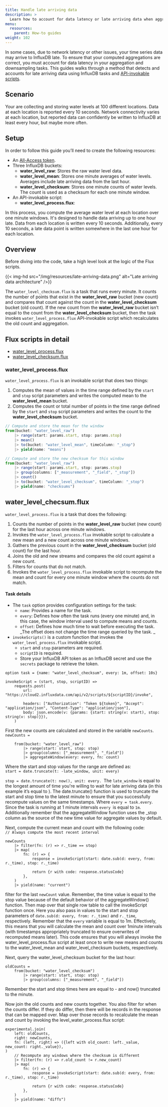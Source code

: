 ```yaml
---
title: Handle late arriving data
description: >
  Learn how to account for data latency or late arriving data when aggregating or downsampling data. 
menu:
  resources:
    parent: How-to guides
weight: 102
---
```


In some cases, due to network latency or other issues, your time series data may arrive to InfluxDB late.
To ensure that your computed aggregations are correct, you must account for data latency in your
aggregation and downsampling tasks.
This guides walks through a method that detects and accounts for late arriving data using InfluxDB
tasks and [API-invokable scripts](/influxdb/cloud/api-guide/api-invokable-scripts/).

## Scenario

Your are collecting and storing water levels at 100 different locations.
Data at each location is reported every 10 seconds.
Network connectivity varies at each location, but reported data can confidently be written to InfluxDB
at least every hour, but maybe more often.

## Setup

In order to follow this guide you’ll need to create the following resources:

- An [All-Access token](/influxdb/cloud/security/tokens/#all-access-token). 
- Three InfluxDB buckets: 
    - **water_level_raw**: Stores the raw water level data.
    - **water_level_mean**: Stores one minute averages of water levels.
      Averages include late arriving data from the last hour. 
    - **water_level_checksum**: Stores one minute counts of water levels.
      The count is used as a checksum for each one minute window.
- An API-invokable script:
    - **water_level_process.flux**: <!-- describe what this script does -->
    
In this process, you compute the average water level at each location over one minute windows.
It's designed to handle data arriving up to one hour late.
Data from each location is written every 10 seconds.
Additionally, every 10 seconds, a late data point is written somewhere in the last one hour for each location. 


## Overview 

Before diving into the code, take a high level look at the logic of the Flux scripts.

{{< img-hd src="/img/resources/late-arriving-data.png" alt="Late arriving data architecture" />}}

The `water_level_checksum.flux` is a task that runs every minute.
It counts the number of points that exist in the **water_level_raw** bucket (new count) and compares
that count against the count in the **water_level_checksum** bucket (old count).
If the new count from the **water_level_raw** bucket isn’t equal to the count from the
**water_level_checksum** bucket, then the task invokes `water_level_process.flux` API-invokable script
which recalculates the old count and aggregation.   


## Flux scripts in detail

- [water_level_process.flux](#water_level_processflux)
- [water_level_checksum.flux](#water_level_checksumflux)

### water_level_process.flux

`water_level_process.flux` is an invokable script that does two things:


1. Computes the mean of values in the time range defined by the `start` and `stop` script parameters and writes the computed mean to the **water_level_mean** bucket. 
2. Computes the count or total number of points in the time range defined by the `start` and `stop` script parameters and writes the count to the **water_level_checksum** bucket. 

```js
// Compute and store the mean for the window
from(bucket: "water_level_raw")
    |> range(start: params.start, stop: params.stop)
    |> mean()
    |> to(bucket: "water_level_mean", timeColumn: "_stop")
    |> yield(name: "means")

// Compute and store the new checksum for this window
from(bucket: "water_level_raw")
    |> range(start: params.start, stop: params.stop)
    |> group(columns: ["_measurement", "_field", "_stop"])
    |> count()
    |> to(bucket: "water_level_checksum", timeColumn: "_stop")
    |> yield(name: "checksums")
```

## water_level_checsum.flux

`water_level_process.flux` is a task that does the following:


1. Counts the number of points in the **water_level_raw** bucket (new count) for the last hour across one minute windows.
2. Invokes the `water_level_process.flux` invokable script to calculate a new mean and a new count across one minute windows. 
3. Gathers the previous count in the **water_level_checksum** bucket (old count) for the last hour. 
4. Joins the old and new streams and compares the old count against a new count.  
5. Filters for counts that do not match.
6. Invokes the `water_level_process.flux` invokable script to recompute the mean and count for every one minute window where the counts do not match. 

#### Task details

- The `task` option provides configuration settings for the task:
    - `name`: Provides a name for the task.
    - `every`: Defines how often the task runs (every one minute) and, in this case, the window interval used to compute means and counts.
    - `offset`: Defines how much time to wait before executing the task. _The offset does not change the time range queried by the task. _
- `invokeScripts()` is a custom function that invokes the `water_level_process.flux` invokable script.
    - `start` and `stop` parameters are required.
    - `scriptID` is required.
    - Store your InfluxDB API token as an InfluxDB secret and use the `secrets` package to retrieve the token.
```
option task = {name: "water_level_checksum", every: 1m, offset: 10s}

invokeScript = (start, stop, scriptID) =>
    requests.post(
        url: "https://cloud2.influxdata.com/api/v2/scripts/${scriptID}/invoke",

        headers: ["Authorization": "Token ${token}", "Accept": "application/json", "Content-Type": "application/json"],
        body: json.encode(v: {params: {start: string(v: start), stop: string(v: stop)}}),
    )
```



First the new counts are calculated and stored in the variable `newCounts`. \
`newCounts =`


```
    from(bucket: "water_level_raw")
        |> range(start: start, stop: stop)
        |> group(columns: ["_measurement", "_field"])
        |> aggregateWindow(every: every, fn: count)
```


Where the start and stop values for the range are defined as: \
`start = date.truncate(t: -late_window, unit: every)`

`stop = date.truncate(t: now(), unit: every. `The `late_window` is equal to the longest amount of time you're willing to wait for late arriving data (in this example it’s equal to ). The date.truncate() function is used to truncate the start and stop time to the latest minute to ensure that you successfully recompute values on the same timestamps.  Where `every = task.every`. Since the task is running at 1 minute intervals `every `is equal to `1m`. Additionally remember that the aggregateWindow function uses the _stop column as the source of the new time value for aggregate values by default. 

Next, compute the current mean and count with the following code: \
`// Always compute the most recent interval`


```
newCounts
    |> filter(fn: (r) => r._time == stop)
    |> map(
        fn: (r) => {
            response = invokeScript(start: date.sub(d: every, from: r._time), stop: r._time)

            return {r with code: response.statusCode}
        },
    )
    |> yield(name: "current")
```


filter for the last `newCount` value. Remember, the time value is equal to the stop value because of the default behavior of the aggregateWindow() function. Then map over that single row table to call the invokeScript function once. Here you also pass in values to the start and stop parameters of `date.sub(d: every, from: r._time)` and `r._time`, respectively.  Remember that the `every` variable is equal to 1m. Effectively, this means that you will calculate the mean and count over 1minute intervals (with timestamps appropriately truncated to ensure overwrites of recomputed means later). This code ensures that you will always invoke the water_level_process.flux script at least once to write new means and counts to the water_level_mean and water_level_checksum buckets, respectively. 

Next, query the water_level_checksum bucket for the last hour: 


```
oldCounts =
    from(bucket: "water_level_checksum")
        |> range(start: start, stop: stop)
        |> group(columns: ["_measurement", "_field"])
```


Remember the start and stop times here are equal to - and now() truncated to the minute. 

Now join the old counts and new counts together. You also filter for when the counts differ. If they do differ, then there will be records in the response that can be mapped over. Map over those records to recalculate the mean and count by invoking the level_water_process.flux script: 


```
experimental.join(
    left: oldCounts,
    right: newCounts,
    fn: (left, right) => ({left with old_count: left._value, new_count: right._value}),
)
    // Recompute any windows where the checksum is different
    |> filter(fn: (r) => r.old_count != r.new_count)
    |> map(
        fn: (r) => {
            response = invokeScript(start: date.sub(d: every, from: r._time), stop: r._time)

            return {r with code: response.statusCode}
        },
    )
    |> yield(name: "diffs")
```